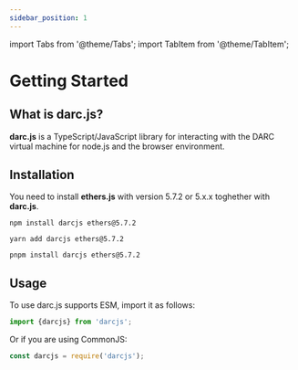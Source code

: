 ```yaml
---
sidebar_position: 1
---
```


import Tabs from '@theme/Tabs';
import TabItem from '@theme/TabItem';

# Getting Started

## What is darc.js?

**darc.js** is a TypeScript/JavaScript library for interacting with the DARC virtual machine for node.js and the browser
environment.

## Installation

You need to install **ethers.js** with version 5.7.2 or 5.x.x toghether with **darc.js**.

<Tabs>
  <TabItem value="npm" label="NPM" default>

```shell
npm install darcjs ethers@5.7.2
```

  </TabItem>
  <TabItem value="yarn" label="YARN">

```shell
yarn add darcjs ethers@5.7.2
```

  </TabItem>
  <TabItem value="pnpm" label="PNPM">

```shell
pnpm install darcjs ethers@5.7.2
```

  </TabItem>
</Tabs>

## Usage

To use darc.js supports ESM, import it as follows:

```ts
import {darcjs} from 'darcjs';
```

Or if you are using CommonJS:

```js
const darcjs = require('darcjs');
```

